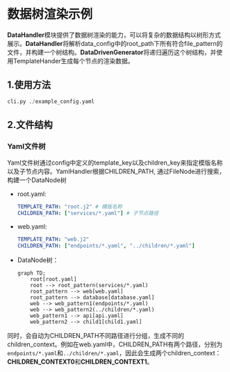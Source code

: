 # 数据树渲染示例

**DataHandler**模块提供了数据树渲染的能力，可以将复杂的数据结构以树形方式展示。**DataHandler**将解析data_config中的root_path下所有符合file_pattern的文件，并构建一个树结构。**DataDrivenGenerator**将递归遍历这个树结构，并使用TemplateHander生成每个节点的渲染数据。

## 1.使用方法
```python
cli.py ./example_config.yaml
```

## 2.文件结构
### Yaml文件树
Yaml文件树通过config中定义的template_key以及children_key来指定模版名称以及子节点内容。YamlHandler根据CHILDREN_PATH, 通过FileNode进行搜索，构建一个DataNode树

- root.yaml:
    ```yaml
    TEMPLATE_PATH: "root.j2" # 模版名称
    CHILDREN_PATH: ["services/*.yaml"] # 子节点路径
    ```
- web.yaml:
    ```yaml
    TEMPLATE_PATH: "web.j2"
    CHILDREN_PATH: ["endpoints/*.yaml", "../children/*.yaml"]
    ```
- DataNode树：
    ```mermaid
    graph TD;
        root[root.yaml]
        root --> root_pattern(services/*.yaml)
        root_pattern --> web[web.yaml]
        root_pattern --> database[database.yaml]
        web --> web_pattern1(endpoints/*.yaml)
        web --> web_pattern2(../children/*.yaml)
        web_pattern1 --> api[api.yaml]
        web_pattern2 --> child1[child1.yaml]
    ```
同时，会自动为CHILDREN_PATH不同路径进行分组，生成不同的children_context。例如在web.yaml中，CHILDREN_PATH有两个路径，分别为`endpoints/*.yaml`和`../children/*.yaml`，因此会生成两个children_context：**CHILDREN_CONTEXT0**和**CHILDREN_CONTEXT1**。